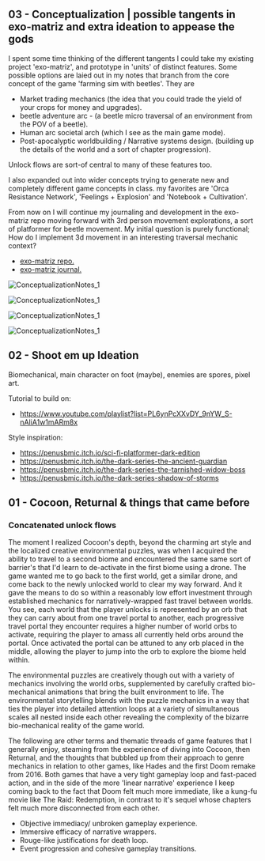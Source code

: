 

## 03 - Conceptualization | possible tangents in exo-matriz and extra ideation to appease the gods

I spent some time thinking of the different tangents I could take my existing project 'exo-matriz', and prototype in 'units' of distinct features. Some possible options are laied out in my notes that branch from the core concept of the game 'farming sim with beetles'. They are 

- Market trading mechanics (the idea that you could trade the yield of your crops for money and upgrades).
- beetle adventure arc - (a beetle micro traversal of an environment from the POV of a beetle).
- Human arc societal arch (which I see as the main game mode).
- Post-apocalyptic worldbuilding / Narrative systems design. (building up the details of the world and a sort of chapter progression).

Unlock flows are sort-of central to many of these features too.  

I also expanded out into wider concepts trying to generate new and completely different game concepts in class. my favorites are 'Orca Resistance Network', 'Feelings + Explosion' and 'Notebook + Cultivation'.

From now on I will continue my journaling and development in the exo-matriz repo moving forward with 3rd person movement explorations, a sort of platformer for beetle movement. My initial question is purely functional; How do I implement  3d movement in an interesting traversal mechanic context?

- [exo-matriz repo.](https://github.com/lmorv/exo-matrix/tree/main)
- [exo-matriz journal.](https://github.com/lmorv/exo-matrix/blob/main/process/leo-journal.md)

![ConceptualizationNotes_1](./images/ConceptualizationNotes_1.jpeg)


![ConceptualizationNotes_1](./images/ConceptualizationNotes_2.jpeg)

![ConceptualizationNotes_1](./images/ConceptualizationNotes_3.jpeg)

![ConceptualizationNotes_1](./images/ConceptualizationNotes_4.jpeg)

## 02 - Shoot em up Ideation

Biomechanical, main character on foot (maybe), enemies are spores, pixel art.

Tutorial to build on:
- https://www.youtube.com/playlist?list=PL6ynPcXXvDY_9nYW_S-nAliA1w1mARm8x

Style inspiration:
- https://penusbmic.itch.io/sci-fi-platformer-dark-edition
- https://penusbmic.itch.io/the-dark-series-the-ancient-guardian
- https://penusbmic.itch.io/the-dark-series-the-tarnished-widow-boss
- https://penusbmic.itch.io/the-dark-series-shadow-of-storms

## 01 - Cocoon, Returnal & things that came before 

### Concatenated unlock flows
The moment I realized Cocoon's depth, beyond the charming art style and the localized creative environmental puzzles, was when I acquired the ability to travel to a second biome and encountered the same same sort of barrier's that I'd learn to de-activate in the first biome using a drone. The game wanted me to go back to the first world, get a similar drone, and come back to the newly unlocked world to clear my way forward. And it gave the means to do so within a reasonably low effort investment through established mechanics for narratively-wrapped fast travel between worlds. You see, each world that the player unlocks is represented by an orb that they can carry about from one travel portal to another, each progressive travel portal they encounter requires a higher number of world orbs to activate, requiring the player to amass all currently held orbs around the portal. Once activated the portal can be attuned to any orb placed in the middle, allowing the player to jump into the orb to explore the biome held within. 

The environmental puzzles are creatively though out with a variety of mechanics involving the world orbs, supplemented by carefully crafted bio-mechanical animations that bring the built environment to life. The environmental storytelling blends with the puzzle mechanics in a way that ties the player into detailed attention loops at a variety of simultaneous scales all nested inside each other revealing the complexity of the bizarre bio-mechanical reality of the game world.

The following are other terms and thematic threads of game features that I generally enjoy, steaming from the experience of diving into Cocoon, then Returnal, and the thoughts that bubbled up from their approach to genre mechanics in relation to other games, like Hades and the first Doom remake from 2016. Both games that have a very tight gameplay loop and fast-paced action, and in the side of the more 'linear narrative' experience I keep coming back to the fact that Doom felt much more immediate, like a kung-fu movie like The Raid: Redemption, in contrast to it's sequel whose chapters felt much more disconnected from each other. 

- Objective immediacy/ unbroken gameplay experience.
- Immersive efficacy of narrative wrappers.
- Rouge-like justifications for death loop.
- Event progression and cohesive gameplay transitions.